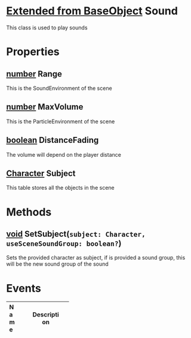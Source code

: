 # [Extended from BaseObject](BaseObject.md) Sound 
This class is used to play sounds
	 
# Properties

## [number](number.md) Range
This is the SoundEnvironment of the scene
  
## [number](number.md) MaxVolume
This is the ParticleEnvironment of the scene
  
## [boolean](boolean.md) DistanceFading
The volume will depend on the player distance

## [Character](Character.md) Subject
This table stores all the objects in the scene
  


# Methods

## [void](https://create.roblox.com/docs/scripting/luau/nil) SetSubject(`subject: Character, useSceneSoundGroup: boolean?`) 
 Sets the provided character as subject, if is provided a sound group, this will be the new sound group of the sound
	

# Events
|<div style="width:20%; max-size: 20%">Name</div>|<div style="width:80%; max-size: 80%">Description</div>|
|---|---|



